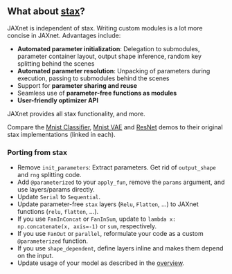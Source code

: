 ## What about [stax](https://github.com/google/jax/blob/master/jax/experimental/stax.py)?

JAXnet is independent of stax. Writing custom modules is a lot more concise in JAXnet. Advantages include:
 - **Automated parameter initialization**: Delegation to submodules, parameter container layout, output shape inference, random key splitting behind the scenes
 - **Automated parameter resolution**: Unpacking of parameters during execution, passing to submodules behind the scenes
 - Support for **parameter sharing and reuse**
 - Seamless use of **parameter-free functions as modules**
 - **User-friendly optimizer API**

JAXnet provides all stax functionality, and more.

Compare the
[Mnist Classifier](https://colab.research.google.com/drive/18kICTUbjqnfg5Lk3xFVQtUj6ahct9Vmv),
[Mnist VAE](https://colab.research.google.com/drive/19web5SnmIFglLcnpXE34phiTY03v39-g) and
[ResNet](https://colab.research.google.com/drive/1q6yoK_Zscv-57ZzPM4qNy3LgjeFzJ5xN#scrollTo=p0J1g94IpxK-)
demos to their original stax implementations (linked in each).

### Porting from stax

- Remove `init_parameters`: Extract parameters. Get rid of `output_shape` and `rng` splitting code.
- Add `@parameterized` to your `apply_fun`, remove the `params` argument, and use layers/params directly.
- Update `Serial` to `Sequential`.
- Update parameter-free `stax` layers (`Relu`, `Flatten`, ...) to JAXnet functions (`relu`, `flatten`, ...).
- If you use `FanInConcat` or `FanInSum`, update to `lambda x: np.concatenate(x, axis=-1)` or `sum`, respectively.
- If you use `FanOut` or `parallel`, reformulate your code as a custom `@parameterized` function.
- If you use `shape_dependent`, define layers inline and makes them depend on the input.
- Update usage of your model as described in the [overview](README.md#Overview).